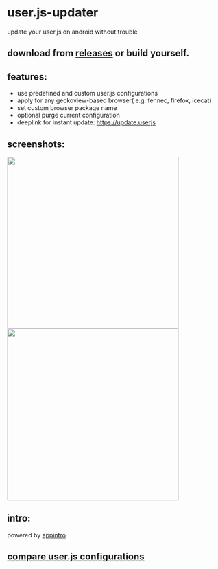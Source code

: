 # user.js-updater
update your user.js on android without trouble
## download from [releases](https://github.com/v1nc/user.js-updater/releases) or build yourself.
## features:
* use predefined and custom user.js configurations
* apply for any geckoview-based browser( e.g. fennec, firefox, icecat)
* set custom browser package name
* optional purge current configuration
* deeplink for instant update: https://update.userjs

## screenshots:
<p float="left">
  <img src="https://raw.githubusercontent.com/v1nc/user.js-updater/master/screen_one.png" data-canonical-src="https://raw.githubusercontent.com/v1nc/user.js-updater/master/screen_one.png" width="400" />
  <img src="https://raw.githubusercontent.com/v1nc/user.js-updater/master/screen_two.png" data-canonical-src="https://raw.githubusercontent.com/v1nc/user.js-updater/master/screen_two.png" width="400" />
</p>

## intro:
powered by [appintro](https://github.com/AppIntro/AppIntro)

## [compare user.js configurations](https://v1nc.github.io/)


